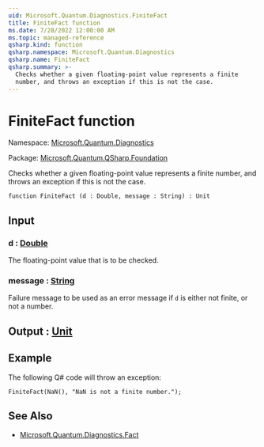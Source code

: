 ```yaml
---
uid: Microsoft.Quantum.Diagnostics.FiniteFact
title: FiniteFact function
ms.date: 7/28/2022 12:00:00 AM
ms.topic: managed-reference
qsharp.kind: function
qsharp.namespace: Microsoft.Quantum.Diagnostics
qsharp.name: FiniteFact
qsharp.summary: >-
  Checks whether a given floating-point value represents a finite
  number, and throws an exception if this is not the case.
---
```


# FiniteFact function

Namespace: [Microsoft.Quantum.Diagnostics](xref:Microsoft.Quantum.Diagnostics)

Package: [Microsoft.Quantum.QSharp.Foundation](https://nuget.org/packages/Microsoft.Quantum.QSharp.Foundation)


Checks whether a given floating-point value represents a finitenumber, and throws an exception if this is not the case.

```qsharp
function FiniteFact (d : Double, message : String) : Unit
```


## Input

### d : [Double](xref:microsoft.quantum.qsharp.valueliterals#double-literals)

The floating-point value that is to be checked.


### message : [String](xref:microsoft.quantum.qsharp.valueliterals#string-literals)

Failure message to be used as an error message if `d` is eithernot finite, or not a number.



## Output : [Unit](xref:microsoft.quantum.qsharp.valueliterals#unit-literal)



## Example

The following Q# code will throw an exception:```qsharpFiniteFact(NaN(), "NaN is not a finite number.");```

## See Also

- [Microsoft.Quantum.Diagnostics.Fact](xref:Microsoft.Quantum.Diagnostics.Fact)